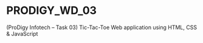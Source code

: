 # PRODIGY_WD_03
(ProDigy Infotech – Task 03) Tic-Tac-Toe Web application using HTML, CSS &amp; JavaScript 
